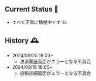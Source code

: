 ## Current Status 🚀
- すべて正常に稼働中です :+1:

## History 🕰️
- 2024/09/25 18:00~
  - 決済履歴画面がエラーとなる不具合
- 2024/09/18 18:00~
  - 投稿詳細画面がエラーとなる不具合
